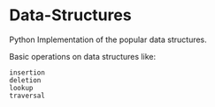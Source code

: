 # Data-Structures

Python Implementation of the popular data structures.

Basic operations on data structures like:

	insertion
	deletion
	lookup
	traversal
